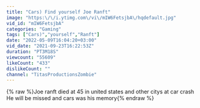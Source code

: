 ```yaml
---
title: "Cars) Find yourself Joe Ranft"
image: "https:\/\/i.ytimg.com\/vi\/mIW6FetsjbA\/hqdefault.jpg"
vid_id: "mIW6FetsjbA"
categories: "Gaming"
tags: ["Cars)","yourself","Ranft"]
date: "2022-05-09T16:04:20+03:00"
vid_date: "2021-09-23T16:22:53Z"
duration: "PT3M18S"
viewcount: "55609"
likeCount: "433"
dislikeCount: ""
channel: "TitasProductionsZombie"
---
```

{% raw %}Joe ranft died at 45 in united states and other citys at car crash He will be missed and cars was his memory{% endraw %}
